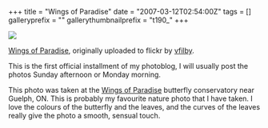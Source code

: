 +++
title = "Wings of Paradise"
date = "2007-03-12T02:54:00Z"
tags = []
galleryprefix = ""
gallerythumbnailprefix = "t190_"
+++

[
![](http://farm1.static.flickr.com/27/103768562_b5e5956b43.jpg)](http://www.flickr.com/photos/vfilby/103768562/
"photo sharing" )

[Wings of Paradise](http://www.flickr.com/photos/vfilby/103768562/),
originally uploaded to flickr by
[vfilby](http://www.flickr.com/people/vfilby/).

This is the first official installment of my photoblog, I will usually post
the photos Sunday afternoon or Monday morning.

This photo was taken at the [Wings of
Paradise](http://www.wingsofparadise.com/) butterfly conservatory near Guelph,
ON. This is probably my favourite nature photo that I have taken. I love the
colours of the butterfly and the leaves, and the curves of the leaves really
give the photo a smooth, sensual touch.

